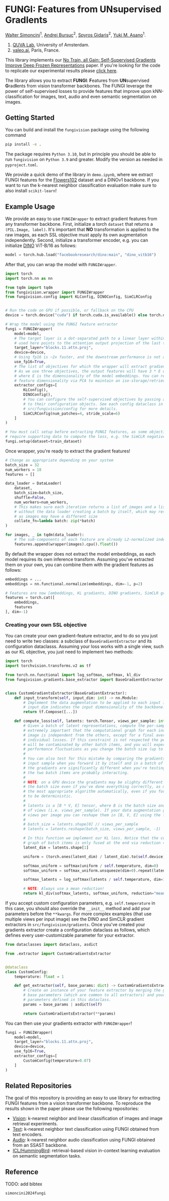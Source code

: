 # **FUNGI**: **F**eatures from **UN**supervised **G**rad**I**ents

[Walter Simoncini](https://walter.ashita.nl/)<sup>1</sup>, [Andrei Bursuc](https://abursuc.github.io/)<sup>2</sup>, [Spyros Gidaris](https://scholar.google.fr/citations?user=7atfg7EAAAAJ&hl=en)<sup>2</sup>, [Yuki M. Asano](https://yukimasano.github.io/)<sup>1</sup>.

1. [QUVA Lab](https://ivi.fnwi.uva.nl/quva/), University of Amsterdam.
2. [valeo.ai](https://www.valeo.com/en/valeo-ai/), Paris, France.

This library implements our [No Train, all Gain: Self-Supervised Gradients Improve Deep Frozen Representations](http://example.com/) paper. If you're looking for the code to replicate our experimental results please [click here](https://github.com/WalterSimoncini/no-train-all-gain).

The library allows you to extract **FUNGI**: **F**eatures from **UN**supervised **G**rad**I**ents from vision transformer backbones.
The FUNGI leverage the power of self-supervised losses to provide features that improve upon kNN-classification for images, text, audio and even semantic segmentation on images.

## Getting Started

You can build and install the `fungivision` package using the following command

```sh
pip install -e .
```

The package requires `Python 3.10`, but in principle you should be able to run `fungivision` on `Python 3.9` and greater. Modify the version as needed in `pyproject.toml`.

We provide a quick demo of the library in `demo.ipynb`, where we extract FUNGI features for the [Flowers102](https://www.robots.ox.ac.uk/~vgg/data/flowers/102/) dataset and a DINOv1 backbone. If you want to run the k-nearest neighbor classification evaluation make sure to also install `scikit-learn`!

## Example Usage

We provide an easy to use `FUNGIWrapper` to extract gradient features from any transformer backbone. First, initialize a torch `dataset` that returns a `(PIL.Image, label)`. It's important that **NO** transformation is applied to the raw images, as each SSL objective must apply its own augmentation independently. Second, initialize a transformer encoder, e.g. you can initialize [DINO](https://arxiv.org/abs/2104.14294) ViT-B/16 as follows:

```python
model = torch.hub.load("facebookresearch/dino:main", "dino_vitb16")
```

After that, you can wrap the model with `FUNGIWrapper`.

```python
import torch
import torch.nn as nn

from tqdm import tqdm
from fungivision.wrapper import FUNGIWrapper
from fungivision.config import KLConfig, DINOConfig, SimCLRConfig


# Run the code on GPU if possible, or fallback on the CPU
device = torch.device("cuda") if torch.cuda.is_available() else torch.device("cpu")

# Wrap the model using the FUNGI feature extractor
fungi = FUNGIWrapper(
    model=model,
    # The target layer is a dot-separated path to a linear layer within the model. The path
    # used here points to the attention output projection of the last transformer block.
    target_layer="blocks.11.attn.proj",
    device=device,
    # Using fp16 is ~2x faster, and the downstream performance is not affected.
    use_fp16=True,
    # The list of objectives for which the wrapper will extract gradient features.
    # As we use three objectives, the output features will have 3 * E dimensions,
    # where E is the dimensionality of the model embeddings. You can reduce the
    # feature dimensionality via PCA to maintain an iso-storage/retrieval cost.
    extractor_configs=[
        KLConfig(),
        DINOConfig(),
        # You can configure the self-supervised objectives by passing arguments
        # to their configuration objects. See each config dataclass in
        # src/fungivision/config for more details.
        SimCLRConfig(num_patches=4, stride_scale=6)
    ]
)

# You must call setup before extracting FUNGI features, as some objectives may
# require supporting data to compute the loss, e.g. the SimCLR negative batch
fungi.setup(dataset=train_dataset)
```

Once wrapper, you're ready to extract the gradient features!

```python
# Change as appropriate depending on your system
batch_size = 32
num_workers = 18
features = []

data_loader = DataLoader(
    dataset,
    batch_size=batch_size,
    shuffle=False,
    num_workers=num_workers,
    # This makes sure each iteration returns a list of images and a list of targets,
    # without the data loader creating a batch by itself, which may result in errors
    # as images may have a different size
    collate_fn=lambda batch: zip(*batch)
)

for images, _ in tqdm(data_loader):
    # The sub-components of each feature are already L2-normalized independently
    features.append(wrapper(images).cpu().float())
```

By default the wrapper does not extract the model embeddings, as each model requires its own inference transform. Assuming you've extracted them on your own, you can combine them with the gradient features as follows:

```python
embeddings = ...
embeddings = nn.functional.normalize(embeddings, dim=-1, p=2)

# Features are now [embeddings, KL gradients, DINO gradients, SimCLR gradients]
features = torch.cat([
    embeddings,
    features
], dim=-1)
```

### Creating your own SSL objective

You can create your own gradient-feature extractor, and to do so you just need to write two classes: a subclass of `BaseGradientExtractor` and its configuration dataclasss. Assuming your loss works with a single view, such as our KL objective, you just need to implement two methods:

```python
import torch
import torchvision.transforms.v2 as tf

from torch.nn.functional import log_softmax, softmax, kl_div
from fungivision.gradients.base_extractor import BaseGradientExtractor


class CustomGradientsExtractor(BaseGradientExtractor):
    def input_transform(self, input_dim: int) -> nn.Module:
        # Implement the data augmentation to be applied to each input image.
        # input_dim indicates the input dimensionality of the backbone.
        return tf.Compose([...])

    def compute_loss(self, latents: torch.Tensor, views_per_sample: int, **kwargs) -> torch.Tensor:
        # Given a batch of latent representations, compute the per-sample loss. It's
        # extremely important that the computational graph for each individual input
        # image is independent from the others, except for a final average of the
        # individual losses. If this constraint is not respected the per-sample gradients
        # will be contaminated by other batch items, and you will experience significant
        # performance fluctuations as you change the batch size (up to 10-20-30%!).
        #
        # You can also test for this mistake by comparing the gradients of the same
        # input sample when you forward it by itself and in a batch of 2 inputs. If
        # the gradients are significantly different when you're testing on a CPU then
        # the two batch items are probably interacting.
        # 
        # NOTE: on a GPU device the gradients may be slighty different as you change
        # the batch size even if you've done everything correctly, as modern GPUs pick
        # the most appropriate algorithm automatically, even if you force their behavior
        # to be deterministic.
        #
        # latents is a [B * V, E] tensor, where B is the batch size and V the number
        # of views (i.e. views_per_sample). If your data augmentation generates multiple
        # views per image you can reshape them in [B, V, E] using the following code:
        #
        # batch_size = latents.shape[0] // views_per_sample
        # latents = latents.reshape(batch_size, views_per_sample, -1)

        # In this function we implement our KL loss. Notice that the computational
        # graph of batch items is only fused at the end via reduction = "mean"
        latent_dim = latents.shape[1]

        uniform = (torch.ones(latent_dim) / latent_dim).to(self.device)

        softmax_uniform = softmax(uniform / self.temperature, dim=0)
        softmax_uniform = softmax_uniform.unsqueeze(dim=0).repeat(latents.shape[0], 1)

        softmax_latents = log_softmax(latents / self.temperature, dim=1)

        # NOTE: Always use a mean reduction!
        return kl_div(softmax_latents, softmax_uniform, reduction="mean")
```

If you accept custom configuration parameters, e.g. `self.temperature` in this case, you should also override the `__init__` method and add your parameters before the `**kwargs`. For more complex examples (that use multiple views per input image) see the DINO and SimCLR gradient extractors in `src/fungivision/gradients`. Once you've created your gradients extractor create a configuration dataclass as follows, which defines every user-customizable parameter for your extractor.

```python
from dataclasses import dataclass, asdict

from .extractor import CustomGradientsExtractor


@dataclass
class CustomConfig:
    temperature: float = 1

    def get_extractor(self, base_params: dict) -> CustomGradientsExtractor:
        # Create an instance of your feature extractor by merging the given
        # base parameters (which are common to all extractors) and your custom
        # parameters defined in this dataclass.
        params = base_params | asdict(self)

        return CustomGradientsExtractor(**params)
```

You can then use your gradients extractor with `FUNGIWrapper`!

```python
fungi = FUNGIWrapper(
    model=model,
    target_layer="blocks.11.attn.proj",
    device=device,
    use_fp16=True,
    extractor_configs=[
        CustomConfig(temperature=0.07)
    ]
)
```

## Related Repositories

The goal of this repository is providing an easy to use library for extracting FUNGI features from a vision transformer backbone. To reproduce the results shown in the paper please use the following repositories:

- [Vision](https://github.com/WalterSimoncini/fungi-image): k-nearest neighbor and linear classification of images and image retrieval experiments.
- [Text](https://github.com/WalterSimoncini/fungi-text): k-nearest neighbor text classification using FUNGI obtained from text encoders.
- [Audio](https://github.com/WalterSimoncini/fungi-ssast): k-nearest neighbor audio classification using FUNGI obtained from an SSAST backbone.
- [ICL/HummingBird](https://github.com/WalterSimoncini/fungi-hummingbird): retrieval-based vision in-context learning evaluation on semantic segmentation tasks.

## Reference

TODO: add bibtex
```
simoncini2024fungi
```
